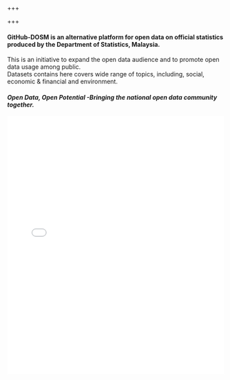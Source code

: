 +++

+++
#### **GitHub-DOSM** is an alternative platform for open data on official statistics produced by the Department of Statistics, Malaysia.

This is an initiative to expand the open data audience and to promote open data usage among public.  
Datasets contains here covers wide range of topics, including, social, economic & financial and environment.

#### _Open Data, Open Potential -Bringing the national open data community together._

<iframe referrerpolicy="no-referrer-when-downgrade" height="600px" width="100%" style="border:none;" src="[https://view-awesome-table.com/-Mom5od9PnCXmfFGZhZG/view](https://view-awesome-table.com/-Mom5od9PnCXmfFGZhZG/view "https://view-awesome-table.com/-Mom5od9PnCXmfFGZhZG/view")"></iframe>